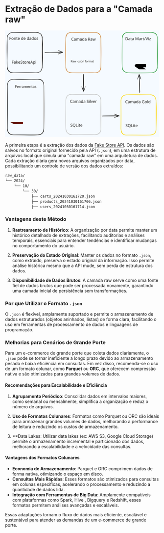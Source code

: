 # Extração de Dados para a "Camada raw"

<p align="center">
    <img src="./assets/fluxo-geral.svg" alt="Fluxo geral" />
</p>


A primeira etapa é a extração dos dados da [Fake Store API](https://fakestoreapi.com/). Os dados são salvos no formato original fornecido pela API (`.json`), em uma estrutura de arquivos local que simula uma "camada raw" em uma arquitetura de dados. Cada extração diária gera novos arquivos organizados por data, possibilitando um controle de versão dos dados extraídos:

```bash
raw_data/
└── 2024/
    └── 10/
        └── 30/
            ├── carts_20241030161720.json
            ├── products_20241030161706.json
            ├── users_20241030161714.json
```

### Vantagens deste Método

1. **Rastreamento de Histórico**: A organização por data permite manter um histórico detalhado de extrações, facilitando auditorias e análises temporais, essenciais para entender tendências e identificar mudanças no comportamento do usuário.

2. **Preservação do Estado Original**: Manter os dados no formato `.json`, como extraído, preserva o estado original da informação. Isso permite análise histórica mesmo que a API mude, sem perda de estrutura dos dados.

3. **Disponibilidade de Dados Brutos**: A camada raw serve como uma fonte fiel de dados brutos que pode ser processada novamente, garantindo uma camada inicial de persistência sem transformações.

### Por que Utilizar o Formato `.json`

O `.json` é flexível, amplamente suportado e permite o armazenamento de dados estruturados (objetos aninhados, listas) de forma clara, facilitando o uso em ferramentas de processamento de dados e linguagens de programação.

### Melhorias para Cenários de Grande Porte

Para um e-commerce de grande porte que coleta dados diariamente, o `.json` pode se tornar ineficiente a longo prazo devido ao armazenamento pesado e baixa eficiência em consultas. Em vez disso, recomenda-se o uso de um formato colunar, como **Parquet** ou **ORC**, que oferecem compressão nativa e são otimizados para grandes volumes de dados.

#### Recomendações para Escalabilidade e Eficiência

1. **Agrupamento Periódico**: Consolidar dados em intervalos maiores, como semanal ou mensalmente, simplifica a organização e reduz o número de arquivos.

2. **Uso de Formatos Colunares**: Formatos como Parquet ou ORC são ideais para armazenar grandes volumes de dados, melhorando a performance de leitura e reduzindo os custos de armazenamento.

3. **Data Lakes: Utilizar data lakes (ex: AWS S3, Google Cloud Storage) permite o armazenamento incremental e particionado dos dados, melhorando a escalabilidade e a velocidade das consultas.

#### Vantagens dos Formatos Colunares

- **Economia de Armazenamento**: Parquet e ORC comprimem dados de forma nativa, otimizando o espaço em disco.
- **Consultas Mais Rápidas**: Esses formatos são otimizados para consultas em colunas específicas, acelerando o processamento e reduzindo a quantidade de dados lida.
- **Integração com Ferramentas de Big Data**: Amplamente compatíveis com plataformas como Spark, Hive , Bigquery e Redshift, esses formatos permitem análises avançadas e escaláveis.

Essas adaptações tornam o fluxo de dados mais eficiente, escalável e sustentável para atender as demandas de um e-commerce de grande porte.

